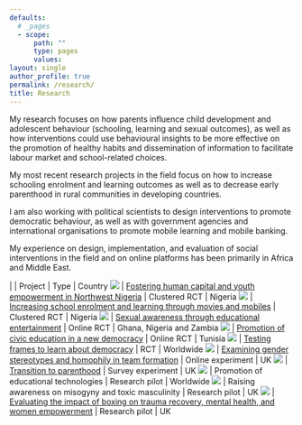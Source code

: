 ```yaml
---
defaults:
  # _pages
  - scope:
      path: ""
      type: pages
      values:
layout: single
author_profile: true
permalink: /research/
title: Research
---
```

 
My research focuses on how parents influence child development and adolescent behaviour (schooling, learning and sexual outcomes), as well as how interventions could use behavioural insights to be more effective on the promotion of healthy habits and dissemination of information to facilitate labour market and school-related choices.  
 
My most recent research projects in the field focus on how to increase schooling enrolment and learning outcomes as well as to decrease early parenthood in rural communities in developing countries.
 
I am also working with political scientists to design interventions to promote democratic behaviour, as well as with government agencies and international organisations to promote mobile learning and mobile banking.   
 
My experience on design, implementation, and evaluation of social interventions in the field and on online platforms has been primarily in Africa and Middle East.

| | Project | Type | Country
![](/assets/images/fostering-human-capital.jpg) | [Fostering human capital and youth empowerment in Northwest Nigeria](https://www.socialscienceregistry.org/trials/16233) | Clustered RCT | Nigeria
![](/assets/images/movies-and-mobiles.jpeg) | [Increasing school enrolment and learning through movies and mobiles](https://www.socialscienceregistry.org/trials/3619)  | Clustered RCT | Nigeria
![](/assets/images/educational-entertainment.jpeg) | [Sexual awareness through educational entertainment](https://aspredicted.org/e4h8c.pdf) | Online RCT | Ghana, Nigeria and Zambia
![](/assets/images/learning-democracy.png) | [Promotion of civic education in a new democracy](https://www.socialscienceregistry.org/trials/4509) | Online RCT | Tunisia
![](/assets/images/prospect.png) | [Testing frames to learn about democracy](https://osf.io/qjrdz) | RCT | Worldwide
![](/assets/images/gender.png) | [Examining gender stereotypes and homophily in team formation](https://aspredicted.org/PZG_FHD) | Online experiment | UK 
![](/assets/images/parenthood.jpg) | [Transition to parenthood](https://x.com/T_to_Parenthood) | Survey experiment | UK
![](/assets/images/edtech.png) | Promotion of educational technologies | Research pilot | Worldwide
![](/assets/images/counter.png) | Raising awareness on misogyny and toxic masculinity | Research pilot | UK
![](/assets/images/boxing.jpeg) | [Evaluating the impact of boxing on trauma recovery, mental health, and women empowerment](https://fightforward.org.uk)  | Research pilot | UK
